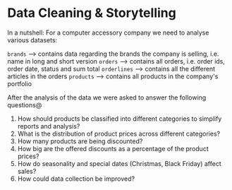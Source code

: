 # Data Cleaning & Storytelling

In a nutshell: For a computer accessory company we need to analyse various datasets:

`brands` --> contains data regarding the brands the company is selling, i.e. name in long and short version
`orders` --> contains all orders, i.e. order ids, order date, status and sum total
`orderlines` --> contains all the different articles in the orders
`products` --> contains all products in the company's portfolio

After the analysis of the data we were asked to answer the following questions@

1.	How should products be classified into different categories to simplify reports and analysis?
2.	What is the distribution of product prices across different categories?
3.	How many products are being discounted?
4.	How big are the offered discounts as a percentage of the product prices?
5.	How do seasonality and special dates (Christmas, Black Friday) affect sales?
6.	How could data collection be improved?
